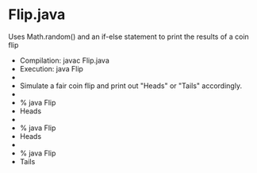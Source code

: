 # Flip.java
Uses Math.random() and an if-else statement to print the results of a coin flip

 *  Compilation:  javac Flip.java
 *  Execution:    java Flip
 *  
 *  Simulate a fair coin flip and print out "Heads" or "Tails" accordingly.
 *
 *  % java Flip
 *  Heads
 *
 *  % java Flip
 *  Heads
 *
 *  % java Flip
 *  Tails
